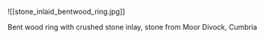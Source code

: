 ![[stone_inlaid_bentwood_ring.jpg]]

Bent wood ring with crushed stone inlay, stone from Moor Divock, Cumbria